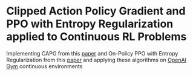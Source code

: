 # Clipped Action Policy Gradient and PPO with Entropy Regularization applied to Continuous RL Problems

Implementing CAPG from this [paper](https://arxiv.org/pdf/1802.07564.pdf) and On-Policy PPO with Entropy Regularization from this [paper](https://arxiv.org/pdf/1912.01557.pdf) and applying these algorithms on [OpenAI Gym](https://gym.openai.com) continuous environments
